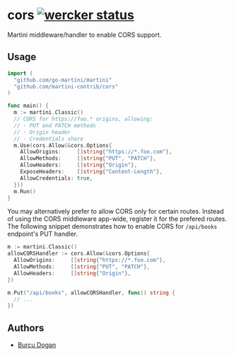 # cors [![wercker status](https://app.wercker.com/status/4d44f8169ae6c51d0f2d6ffe523bd72e "wercker status")](https://app.wercker.com/project/bykey/4d44f8169ae6c51d0f2d6ffe523bd72e)

Martini middleware/handler to enable CORS support.

## Usage

~~~ go
import (
  "github.com/go-martini/martini"
  "github.com/martini-contrib/cors"
)

func main() {
  m := martini.Classic()
  // CORS for https://foo.* origins, allowing:
  // - PUT and PATCH methods
  // - Origin header
  // - Credentials share
  m.Use(cors.Allow(&cors.Options{
    AllowOrigins:     []string{"https://*.foo.com"},
    AllowMethods:     []string{"PUT", "PATCH"},
    AllowHeaders:     []string{"Origin"},
    ExposeHeaders:    []string{"Content-Length"},
    AllowCredentials: true,
  }))
  m.Run()
}
~~~

You may alternatively prefer to allow CORS only for certain routes. Instead of using the CORS middleware app-wide, register it for the prefered routes. The following snippet demonstrates how to enable CORS for `/api/books` endpoint's PUT handler.

~~~ go
m := martini.Classic()
allowCORSHandler := cors.Allow(&cors.Options{
  AllowOrigins:     []string{"https://*.foo.com"},
  AllowMethods:     []string{"PUT", "PATCH"},
  AllowHeaders:     []string{"Origin"},
})

m.Put("/api/books", allowCORSHandler, func() string {
  // ...
})
~~~

## Authors

* [Burcu Dogan](http://github.com/rakyll)
